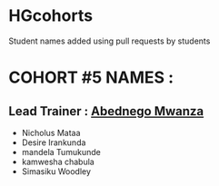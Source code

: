 # HGcohorts
Student names added using pull requests by students

# COHORT #5 NAMES :
## Lead Trainer : [Abednego Mwanza](https://github.com/AbednegoTM)
- Nicholus Mataa
- Desire Irankunda
- mandela Tumukunde
- kamwesha chabula
- Simasiku Woodley

